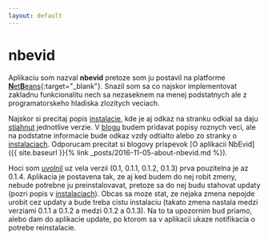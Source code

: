 ```yaml
---
layout: default
---
```


# nbevid

Aplikaciu som nazval __nbevid__ pretoze som ju postavil na platforme [**N**et**B**eans](https://netbeans.org/features/platform/){:target="_blank"}. Snazil som sa co najskor implementovat zakladnu funkcionalitu nech sa nezaseknem na menej podstatnych ale z programatorskeho hladiska zlozitych veciach.

Najskor si precitaj popis [instalacie](install), kde je aj odkaz na stranku odkial sa daju [stiahnut](downloads) jednotlive verzie. V [blogu](blog) budem pridavat popisy roznych veci, ale na podstatne informacie bude odkaz vzdy odtialto
alebo zo stranky o [instalaciach](install). Odporucam precitat si blogovy prispevok [O aplikacii NbEvid]({{ site.baseurl }}{% link _posts/2016-11-05-about-nbevid.md %}).

Hoci som [uvolnil](downloads) uz vela verzii (0.1, 0.1.1, 0.1.2, 0.1.3) prva pouzitelna je az 0.1.4. Aplikacia je postavena tak, ze aj ked budem do nej robit zmeny, nebude potrebne ju preinstalovavat,
pretoze sa do nej budu stahovat updaty (pozri popis v [instalaciach](install)). Obcas sa moze stat, ze nejaka zmena nepojde urobit cez updaty a bude treba cistu instalaciu (takato zmena nastala medzi verziami 0.1.1 a 0.1.2 a medzi 0.1.2 a 0.1.3).
Na to ta upozornim bud priamo, alebo dam do aplikacie update, po ktorom sa v aplikacii ukaze notifikacia o potrebe reinstalacie.

